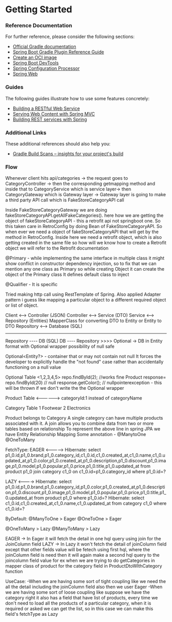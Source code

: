 # Getting Started

### Reference Documentation
For further reference, please consider the following sections:

* [Official Gradle documentation](https://docs.gradle.org)
* [Spring Boot Gradle Plugin Reference Guide](https://docs.spring.io/spring-boot/3.5.3/gradle-plugin)
* [Create an OCI image](https://docs.spring.io/spring-boot/3.5.3/gradle-plugin/packaging-oci-image.html)
* [Spring Boot DevTools](https://docs.spring.io/spring-boot/3.5.3/reference/using/devtools.html)
* [Spring Configuration Processor](https://docs.spring.io/spring-boot/3.5.3/specification/configuration-metadata/annotation-processor.html)
* [Spring Web](https://docs.spring.io/spring-boot/3.5.3/reference/web/servlet.html)

### Guides
The following guides illustrate how to use some features concretely:

* [Building a RESTful Web Service](https://spring.io/guides/gs/rest-service/)
* [Serving Web Content with Spring MVC](https://spring.io/guides/gs/serving-web-content/)
* [Building REST services with Spring](https://spring.io/guides/tutorials/rest/)

### Additional Links
These additional references should also help you:

* [Gradle Build Scans – insights for your project's build](https://scans.gradle.com#gradle)

### Flow 
Whenever client hits api/categories ->
the request goes to CategoryController ->
then the corresponding getmapping method and inside that to CategoryService which is service layer->
then CategoryGateway which is Gateway layer ->
Gateway layer is going to make a third party API call which is FakeStoreCategoryAPI call

Inside FakeStoreCategoryGateway we are doing fakeStoreCategoryAPI.getAllFakeCategories().
here how we are getting the object of fakeStoreCategoryAPI - this a retrofit api not springboot one.
So this taken care in RetroConfig by doing Bean of FakeStoreCategoryAPI. So when ever we need a object of fakeStoreCategoryAPI
that will get by the method in RetroConfig. Inside here we need a retrofit object, which is also getting created in the same file
so how will we know how to create a Retrofit object we will refer to the Retrofit documentation

@Primary - while implementing the same interface in multiple class it might show conflict in constructor dependency injection,
so to fix that we can mention any one class as Primary so while creating Object it can create the object of the Primary class
It defines default class to inject

@Qualifier - It is specific

Tried making http call using RestTemplate of Spring.
Also applied Adapter pattern i guess like mapping a particular object to a different required object or list of object.

Client <--> Controller (JSON)
Controller <--> Service (DTO)
Service <--> Repository (Entities) MapperClass for converting DTO to Entity or Entity to DTO
Repository <--> Database (SQL)

-----------
Repository ---- DB (SQL)
DB ---- Repository >>>> Optional<Product> -> DB in Entity format with Optional wrapper
possibility of null safe

Optional<Entity?> - container that or may not contain not null
It forces the developer to explicitly handle the "not found" case rather than accidentally functioning on a null value

Optional<Product> Table <1,2,3,4,5>
repo.findById(2); //works fine
Product response= repo.findById(20) // null
response.getColor(); // nullpointerexception - this will be thrown if we don't write the the Optional wrapper

Product Table
<------>
categoryId:1 instead of categoryName

Category Table
1 Footwear
2 Electronics

Product belongs to Category 
A single category can have multiple products associated with it.
A join allows you to combine data from two or more tables based on relationship
To represent the above line in spring JPA we have Entity Relationship Mapping
Some annotation - @ManytoOne @OneToMany

FetchType:
EAGER
<----->
Hibernate: select p1_0.id,p1_0.brand,p1_0.category_id,c1_0.id,c1_0.created_at,c1_0.name,c1_0.updated_at,p1_0.color,p1_0.created_at,p1_0.description,p1_0.discount,p1_0.image,p1_0.model,p1_0.popular,p1_0.price,p1_0.title,p1_0.updated_at from product p1_0 join category c1_0 on c1_0.id=p1_0.category_id where p1_0.id=?

LAZY
<---->
Hibernate: select p1_0.id,p1_0.brand,p1_0.category_id,p1_0.color,p1_0.created_at,p1_0.description,p1_0.discount,p1_0.image,p1_0.model,p1_0.popular,p1_0.price,p1_0.title,p1_0.updated_at from product p1_0 where p1_0.id=?
Hibernate: select c1_0.id,c1_0.created_at,c1_0.name,c1_0.updated_at from category c1_0 where c1_0.id=?

ByDefault:
@ManyToOne > Eager
@OneToOne > Eager

@OneToMany > Lazy
@ManyToMany > Lazy

EAGER -> In Eager it will fetch the detail in one hql query using join for the JoinColumn field
LAZY -> In Lazy it won't fetch the detail of joinColumn field except that other fields value will be fetech using first hql, where the joinColumn field is need then it will again make a second hql query to the joincolumn field value for ex when we are trying to do getCategories in mapper class of product for the category field in ProductDtoWIthCategory function

UseCase: 
-When we are having some sort of tight coupling like we need the all the detail including the joinColumn field also then we user Eager
-When we are having some sort of loose coupling like suppose we have the category right it also has a field that have list of products, every time we don't need to load all the products of a particular category, when it is required or asked we can get the list, so in this case we can make this field's fetchType as Lazy






